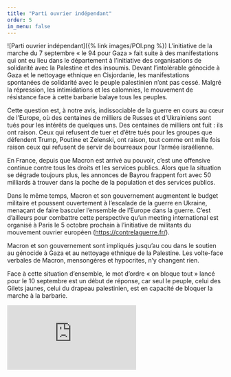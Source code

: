 ```yaml
---
title: "Parti ouvrier indépendant"
order: 5
in_menu: false
---
```

![Parti ouvrier indépendant]({% link images/POI.png %})
L’initiative de la marche du 7 septembre « le 94 pour Gaza » fait suite à des manifestations qui ont eu lieu dans le département à l’initiative des organisations de solidarité avec la Palestine et des insoumis. Devant l’intolérable génocide à Gaza et le nettoyage ethnique en Cisjordanie, les manifestations spontanées de solidarité avec le peuple palestinien n’ont pas cessé. Malgré la répression, les intimidations et les calomnies, le mouvement de résistance face à cette barbarie balaye tous les peuples.

Cette question est, à notre avis, indissociable de la guerre en cours au cœur de l’Europe, où des centaines de milliers de Russes et d’Ukrainiens sont tués pour les intérêts de quelques uns. Des centaines de milliers ont fuit : ils ont raison. Ceux qui refusent de tuer et d’être tués pour les groupes que défendent Trump, Poutine et Zelenski, ont raison, tout comme ont mille fois raison ceux qui refusent de servir de bourreaux pour l’armée israélienne.

En France, depuis que Macron est arrivé au pouvoir, c’est une offensive continue contre tous les droits et les services publics. Alors que la situation se dégrade toujours plus, les annonces de Bayrou frappent fort avec 50 milliards à trouver dans la poche de la population et des services publics.

Dans le même temps, Macron et son gouvernement augmentent le budget militaire et poussent ouvertement à l’escalade de la guerre en Ukraine, menaçant de faire basculer l’ensemble de l’Europe dans la guerre. C’est d’ailleurs pour combattre cette perspective qu’un meeting international est organisé à Paris le 5 octobre prochain à l’initiative de militants du mouvement ouvrier européen (https://contrelaguerre.fr/).

Macron et son gouvernement sont impliqués jusqu’au cou dans le soutien au génocide à Gaza et au nettoyage ethnique de la Palestine. Les volte-face verbales de Macron, mensongères et hypocrites, n’y changent rien.

Face à cette situation d’ensemble, le mot d’ordre « on bloque tout » lancé pour le 10 septembre est un début de réponse, car seul le peuple, celui des Gilets jaunes, celui du drapeau palestinien, est en capacité de bloquer la marche à la barbarie.

![[]](https://github.com/user-attachments/files/21886547/meeting_5_oct.pdf)
